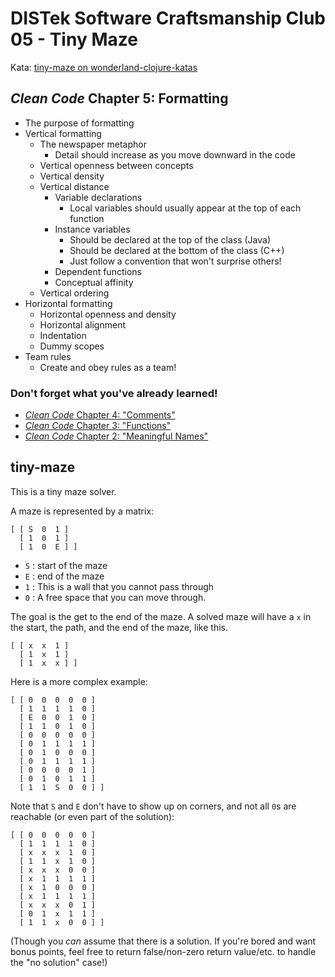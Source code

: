 DISTek Software Craftsmanship Club 05 - Tiny Maze
=================================================
Kata: [tiny-maze on wonderland-clojure-katas](https://github.com/gigasquid/wonderland-clojure-katas/tree/master/tiny-maze)

_Clean Code_ Chapter 5: Formatting
----------------------------------
* The purpose of formatting
* Vertical formatting
  * The newspaper metaphor
    * Detail should increase as you move downward in the code
  * Vertical openness between concepts
  * Vertical density
  * Vertical distance
    * Variable declarations
      * Local variables should usually appear at the top of each function
    * Instance variables
      * Should be declared at the top of the class (Java)
      * Should be declared at the bottom of the class (C++)
      * Just follow a convention that won't surprise others!
    * Dependent functions
    * Conceptual affinity
  * Vertical ordering
* Horizontal formatting
  * Horizontal openness and density
  * Horizontal alignment
  * Indentation
  * Dummy scopes
* Team rules
  * Create and obey rules as a team!

### Don't forget what you've already learned!
* [_Clean Code_ Chapter 4: "Comments"](../arithmetics/README.md)
* [_Clean Code_ Chapter 3: "Functions"](../alphabet-cipher/README.md)
* [_Clean Code_ Chapter 2: "Meaningful Names"](../rover/README.md)

tiny-maze
---------
This is a tiny maze solver.

A maze is represented by a matrix:
```
[ [ S  0  1 ]
  [ 1  0  1 ]
  [ 1  0  E ] ]
```
* `S` : start of the maze
* `E` : end of the maze
* `1` : This is a wall that you cannot pass through
* `0` : A free space that you can move through.

The goal is the get to the end of the maze. A solved maze will have a `x` in the start, the path, and the end of the maze, like this.
```
[ [ x  x  1 ]
  [ 1  x  1 ]
  [ 1  x  x ] ]
```
Here is a more complex example:
```
[ [ 0  0  0  0  0 ]
  [ 1  1  1  1  0 ]
  [ E  0  0  1  0 ]
  [ 1  1  0  1  0 ]
  [ 0  0  0  0  0 ]
  [ 0  1  1  1  1 ]
  [ 0  1  0  0  0 ]
  [ 0  1  1  1  1 ]
  [ 0  0  0  0  1 ]
  [ 0  1  0  1  1 ]
  [ 1  1  S  0  0 ] ]
```
Note that `S` and `E` don't have to show up on corners, and not all `0`s are reachable (or even part of the solution):
```
[ [ 0  0  0  0  0 ]
  [ 1  1  1  1  0 ]
  [ x  x  x  1  0 ]
  [ 1  1  x  1  0 ]
  [ x  x  x  0  0 ]
  [ x  1  1  1  1 ]
  [ x  1  0  0  0 ]
  [ x  1  1  1  1 ]
  [ x  x  x  0  1 ]
  [ 0  1  x  1  1 ]
  [ 1  1  x  0  0 ] ]
```
(Though you _can_ assume that there is a solution. If you're bored and want bonus points, feel free to return false/non-zero return value/etc. to handle the "no solution" case!)
